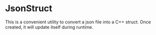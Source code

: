 # JsonStruct

This is a convenient utility to convert a json file into a C++ struct.
Once created, it will update itself during runtime.